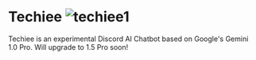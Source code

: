 # Techiee ![techiee1](https://github.com/MerBudd/Techiee/assets/82082386/43cc9180-c22f-4418-8949-9834a5066089)

Techiee is an experimental Discord AI Chatbot based on Google's Gemini 1.0 Pro. Will upgrade to 1.5 Pro soon!
